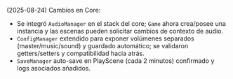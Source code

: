 (2025-08-24) Cambios en Core:

- Se integró `AudioManager` en el stack del core; `Game` ahora crea/posee una instancia y las escenas pueden solicitar cambios de contexto de audio.
- `ConfigManager` extendido para exponer volúmenes separados (master/music/sound) y guardado automático; se validaron getters/setters y compatibilidad hacia atrás.
- `SaveManager` auto-save en PlayScene (cada 2 minutos) confirmado y logs asociados añadidos.

